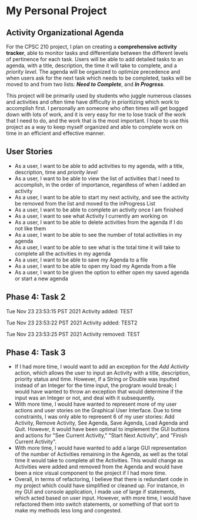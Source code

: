 # My Personal Project

## Activity Organizational Agenda

For the CPSC 210 project, I plan on creating a **comprehensive activity tracker**, able to monitor tasks and 
differentiate between the different levels of pertinence for each task. 
Users will be able to add detailed tasks to an agenda, with a title, description,
the time it will take to complete, and a *priority level*. 
The agenda will be organized to optimize precedence and when users 
ask for the next task which needs to be completed, tasks will be moved
to and from two lists: ***Need to Complete***, and ***In Progress***.

This project will be primarily used by students who juggle numerous classes and activities
and often time have difficulty in prioritizing which work to accomplish first. I personally am someone
who often times will get bogged down with lots of work, and it is very easy for me 
to lose track of the work that I need to do, and the work that is the most important. I hope
to use this project as a way to keep myself organized and able to 
complete work on time in an efficient and effective manner.
## User Stories

- As a user, I want to be able to add activities to
my agenda, with a title, description, time and *priority level*
- As a user, I want to be able to view the list of activities that I 
need to accomplish, in the order of importance, regardless of when I added an activity
- As a user, I want to be able to start my next activity, and
see the activity be removed from the list and moved to the inProgress List
- As a user, I want to be able to complete an activity once I am finished
- As a user, I want to see what Activity I currently am working on
- As a user, I want to be able to delete activities from the agenda if I do not like them
- As a user, I want to be able to see the number of total activities in my agenda
- As a user, I want to be able to see what is the total time it will take to complete all the 
activities in my agenda
- As a user, I want to be able to save my Agenda to a file
- As a user, I want to be able to open my load my Agenda from a file
- As a user, I want to be given the option to either open my saved agenda
or start a new agenda
## Phase 4: Task 2
Tue Nov 23 23:53:15 PST 2021 Activity added: TEST

Tue Nov 23 23:53:22 PST 2021 Activity added: TEST2

Tue Nov 23 23:53:25 PST 2021 Activity removed: TEST
## Phase 4: Task 3
- If I had more time, I would want to add an exception for the *Add Activity* action, which
allows the user to input an Activity with a title, description, priority status and time. 
However, if a String or Double was inputted instead of an Integer for the time input, the 
program would break; I would have wanted to throw an exception that would determine if the
input was an Integer or not, and deal with it subsequently. 
- With more time, I would have wanted to represent more of my user actions and user stories on 
the Graphical User Interface. Due to time constraints, I was only able to represent 6 of 
my user stories: Add Activity, Remove Activity, See Agenda, Save Agenda, Load Agenda and Quit. 
However, it would have been optimal to implement the GUI buttons and actions for "See Current Activity," "Start
Next Activity", and "Finish Current Activity". 
- With more time, I would have wanted to add a large GUI representation of the number
of Activities remaining in the Agenda, as well as the total time it would take to
complete all the Activities. This would change as Activities were added and removed 
from the Agenda and would have been a nice visual component to the project if
I had more time. 
- Overall, in terms of refactoring, I believe that there is redundant code in my project
which could have simplified or cleaned up. For instance, in my GUI and console application,
I made use of large if statements, which acted based on user input. However, with more time,
I would have refactored them into switch statements, or something of that sort to make my 
methods less long and congested. 